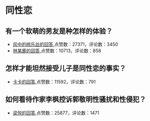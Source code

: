 #  同性恋 
## 有一个软萌的男友是种怎样的体验？
- [风中的桃乐丝的回答](https://www.zhihu.com/question/264336520/answer/352116710),点赞数：27371，评论数：3450
- [林某鹿的回答](https://www.zhihu.com/question/264336520/answer/286397739),点赞数：10713，评论数：858
## 怎样才能坦然接受儿子是同性恋的事实？
- [卡卡的回答](https://www.zhihu.com/question/28954165/answer/54928971),点赞数：11592，评论数：791
## 如何看待作家李枫控诉郭敬明性骚扰和性侵犯？
- [梁悦的回答](https://www.zhihu.com/question/64246171/answer/218170287),点赞数：25877，评论数：1471
